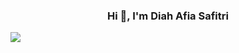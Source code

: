 <h3 align="center">Hi 👋, I'm Diah Afia Safitri</h3>
<img src="https://media.giphy.com/media/rR2AWZ3ip77r2/giphy.gif"/>

